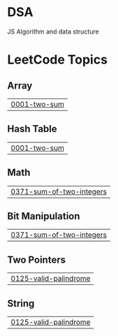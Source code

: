 # DSA
JS Algorithm and data structure

<!---LeetCode Topics Start-->
# LeetCode Topics
## Array
|  |
| ------- |
| [0001-two-sum](https://github.com/sumitcr7/DSA/tree/master/0001-two-sum) |
## Hash Table
|  |
| ------- |
| [0001-two-sum](https://github.com/sumitcr7/DSA/tree/master/0001-two-sum) |
## Math
|  |
| ------- |
| [0371-sum-of-two-integers](https://github.com/sumitcr7/DSA/tree/master/0371-sum-of-two-integers) |
## Bit Manipulation
|  |
| ------- |
| [0371-sum-of-two-integers](https://github.com/sumitcr7/DSA/tree/master/0371-sum-of-two-integers) |
## Two Pointers
|  |
| ------- |
| [0125-valid-palindrome](https://github.com/sumitcr7/DSA/tree/master/0125-valid-palindrome) |
## String
|  |
| ------- |
| [0125-valid-palindrome](https://github.com/sumitcr7/DSA/tree/master/0125-valid-palindrome) |
<!---LeetCode Topics End-->